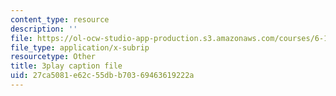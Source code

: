 ```yaml
---
content_type: resource
description: ''
file: https://ol-ocw-studio-app-production.s3.amazonaws.com/courses/6-172-performance-engineering-of-software-systems-fall-2018/27ca5081e62c55dbb70369463619222a_xwE568oVQ1Y.vtt
file_type: application/x-subrip
resourcetype: Other
title: 3play caption file
uid: 27ca5081-e62c-55db-b703-69463619222a
---
```

